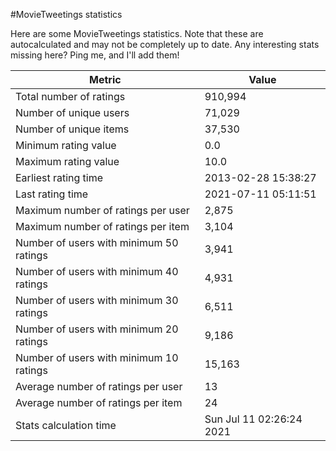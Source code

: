 #MovieTweetings statistics

Here are some MovieTweetings statistics. Note that these are autocalculated and may not be completely up to date. Any interesting stats missing here? Ping me, and I'll add them!

Metric | Value
--- | ---
Total number of ratings                 | 910,994
Number of unique users                  | 71,029
Number of unique items                  | 37,530
Minimum rating value                    | 0.0
Maximum rating value                    | 10.0
Earliest rating time                    | 2013-02-28 15:38:27
Last rating time                        | 2021-07-11 05:11:51
Maximum number of ratings per user      | 2,875
Maximum number of ratings per item      | 3,104
Number of users with minimum 50 ratings | 3,941
Number of users with minimum 40 ratings | 4,931
Number of users with minimum 30 ratings | 6,511
Number of users with minimum 20 ratings | 9,186
Number of users with minimum 10 ratings | 15,163
Average number of ratings per user      | 13
Average number of ratings per item      | 24
Stats calculation time                  | Sun Jul 11 02:26:24 2021

